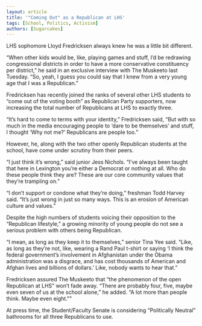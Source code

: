 ```yaml
---
layout: article
title: '"Coming Out" as a Republican at LHS'
tags: [School, Politics, Activism]
authors: [Sugarcakes]
---
```


LHS sophomore Lloyd Fredricksen always knew he was a little bit different.

“When other kids would be, like, playing games and stuff, I’d be redrawing congressional districts in order to have a more conservative constituency per district,” he said in an exclusive interview with The Muskeeto last Tuesday. “So, yeah, I guess you could say that I knew from a very young age that I was a Republican.”

Fredricksen has recently joined the ranks of several other LHS students to “come out of the voting booth” as Republican Party supporters, now increasing the total number of Republicans at LHS to exactly three.

“It’s hard to come to terms with your identity,” Fredricksen said, “But with so much in the media encouraging people to ‘dare to be themselves’ and stuff, I thought ‘Why not me?’ Republicans are people too.”

However, he, along with the two other openly Republican students at the school, have come under scrutiny from their peers.

“I just think it’s wrong,” said junior Jess Nichols. “I’ve always been taught that here in Lexington you’re either a Democrat or nothing at all. Who do these people think they are? These are our core community values that they’re trampling on.”

“I don’t support or condone what they’re doing,” freshman Todd Harvey said. “It’s just wrong in just so many ways. This is an erosion of American culture and values.”

Despite the high numbers of students voicing their opposition to the “Republican lifestyle,” a growing minority of young people do not see a serious problem with others being Republican.

“I mean, as long as they keep it to themselves,” senior Tina Yee said. “Like, as long as they’re not, like, wearing a Rand Paul t-shirt or saying ‘I think the federal government’s involvement in Afghanistan under the Obama administration was a disgrace, and has cost thousands of American and Afghan lives and billions of dollars.’ Like, nobody wants to hear that.”

Fredricksen assured The Muskeeto that “the phenomenon of the open Republican at LHS” won’t fade away. “There are probably four, five, maybe even seven of us at the school alone,” he added. “A lot more than people think. Maybe even eight.""

At press time, the Student/Faculty Senate is considering “Politically Neutral” bathrooms for all three Republicans to use.

